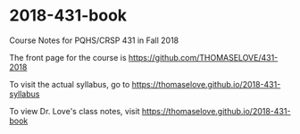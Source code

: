 # 2018-431-book

Course Notes for PQHS/CRSP 431 in Fall 2018

The front page for the course is https://github.com/THOMASELOVE/431-2018

To visit the actual syllabus, go to https://thomaselove.github.io/2018-431-syllabus

To view Dr. Love's class notes, visit https://thomaselove.github.io/2018-431-book
